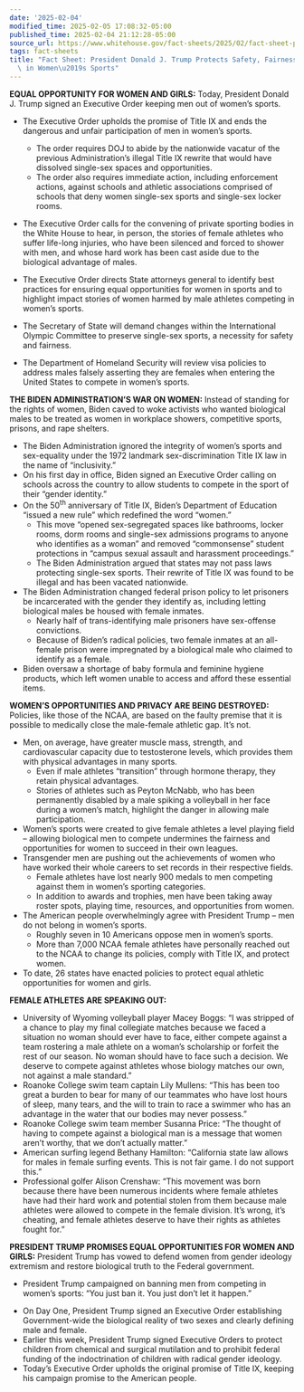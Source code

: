 ```yaml
---
date: '2025-02-04'
modified_time: 2025-02-05 17:08:32-05:00
published_time: 2025-02-04 21:12:28-05:00
source_url: https://www.whitehouse.gov/fact-sheets/2025/02/fact-sheet-president-donald-j-trump-withdraws-from-anti-american-un-organizations/
tags: fact-sheets
title: "Fact Sheet: President Donald J. Trump Protects Safety, Fairness, and Dignity\
  \ in Women\u2019s Sports"
---
```

 
**EQUAL OPPORTUNITY FOR WOMEN AND GIRLS:** Today, President Donald J.
Trump signed an Executive Order keeping men out of women’s sports.

-   The Executive Order upholds the promise of Title IX and ends the
    dangerous and unfair participation of men in women’s sports.
    -   The order requires DOJ to abide by the nationwide vacatur of the
        previous Administration’s illegal Title IX rewrite that would
        have dissolved single-sex spaces and opportunities.

    <!-- -->

    -   The order also requires immediate action, including enforcement
        actions, against schools and athletic associations comprised of
        schools that deny women single-sex sports and single-sex locker
        rooms.
-   The Executive Order calls for the convening of private sporting
    bodies in the White House to hear, in person, the stories of female
    athletes who suffer life-long injuries, who have been silenced and
    forced to shower with men, and whose hard work has been cast aside
    due to the biological advantage of males.
-   The Executive Order directs State attorneys general to identify best
    practices for ensuring equal opportunities for women in sports and
    to highlight impact stories of women harmed by male athletes
    competing in women’s sports.
-   The Secretary of State will demand changes within the International
    Olympic Committee to preserve single-sex sports, a necessity for
    safety and fairness.
-   The Department of Homeland Security will review visa policies to
    address males falsely asserting they are females when entering the
    United States to compete in women’s sports.

**THE BIDEN ADMINISTRATION’S WAR ON WOMEN:** Instead of standing for the
rights of women, Biden caved to woke activists who wanted biological
males to be treated as women in workplace showers, competitive sports,
prisons, and rape shelters.

-   The Biden Administration ignored the integrity of women’s sports and
    sex-equality under the 1972 landmark sex-discrimination Title IX law
    in the name of “inclusivity.”
-   On his first day in office, Biden signed an Executive Order calling
    on schools across the country to allow students to compete in the
    sport of their “gender identity.”
-   On the 50<sup>th</sup> anniversary of Title IX, Biden’s Department
    of Education “issued a new rule” which redefined the word “women.”
    -   This move “opened sex-segregated spaces like bathrooms, locker
        rooms, dorm rooms and single-sex admissions programs to anyone
        who identifies as a woman” and removed “commonsense” student
        protections in “campus sexual assault and harassment
        proceedings.”
    -   The Biden Administration argued that states may not pass laws
        protecting single-sex sports. Their rewrite of Title IX was
        found to be illegal and has been vacated nationwide.
-   The Biden Administration changed federal prison policy to let
    prisoners be incarcerated with the gender they identify
    as, including letting biological males be housed with female
    inmates.
    -   Nearly half of trans-identifying male prisoners have sex-offense
        convictions.
    -   Because of Biden’s radical policies, two female inmates at an
        all-female prison were impregnated by a biological male who
        claimed to identify as a female.
-   Biden oversaw a shortage of baby formula and feminine hygiene
    products, which left women unable to access and afford these
    essential items.

**WOMEN’S OPPORTUNITIES AND PRIVACY ARE BEING DESTROYED:** Policies,
like those of the NCAA, are based on the faulty premise that it is
possible to medically close the male-female athletic gap. It’s not.

-   Men, on average, have greater muscle mass, strength, and
    cardiovascular capacity due to testosterone levels, which provides
    them with physical advantages in many sports.
    -   Even if male athletes “transition” through hormone therapy, they
        retain physical advantages.
    -   Stories of athletes such as Peyton McNabb, who has been
        permanently disabled by a male spiking a volleyball in her face
        during a women’s match, highlight the danger in allowing male
        participation.
-   Women’s sports were created to give female athletes a level playing
    field – allowing biological men to compete undermines the fairness
    and opportunities for women to succeed in their own leagues.
-   Transgender men are pushing out the achievements of women who have
    worked their whole careers to set records in their respective
    fields.
    -   Female athletes have lost nearly 900 medals to men competing
        against them in women’s sporting categories.
    -   In addition to awards and trophies, men have been taking away
        roster spots, playing time, resources, and opportunities from
        women.
-   The American people overwhelmingly agree with President Trump – men
    do not belong in women’s sports.
    -   Roughly seven in 10 Americans oppose men in women’s sports.
    -   More than 7,000 NCAA female athletes have personally reached out
        to the NCAA to change its policies, comply with Title IX, and
        protect women.
-   To date, 26 states have enacted policies to protect equal athletic
    opportunities for women and girls.

**FEMALE ATHLETES ARE SPEAKING OUT:**

-   University of Wyoming volleyball player Macey Boggs: “I was stripped
    of a chance to play my final collegiate matches because we faced a
    situation no woman should ever have to face, either compete against
    a team rostering a male athlete on a woman’s scholarship or forfeit
    the rest of our season. No woman should have to face such a
    decision. We deserve to compete against athletes whose biology
    matches our own, not against a male standard.”
-   Roanoke College swim team captain Lily Mullens: “This has been too
    great a burden to bear for many of our teammates who have lost hours
    of sleep, many tears, and the will to train to race a swimmer who
    has an advantage in the water that our bodies may never possess.”
-   Roanoke College swim team member Susanna Price: “The thought of
    having to compete against a biological man is a message that women
    aren’t worthy, that we don’t actually matter.”
-   American surfing legend Bethany Hamilton: “California state law
    allows for males in female surfing events. This is not fair game. I
    do not support this.”
-   Professional golfer Alison Crenshaw: “This movement was born because
    there have been numerous incidents where female athletes have had
    their hard work and potential stolen from them because male athletes
    were allowed to compete in the female division. It’s wrong, it’s
    cheating, and female athletes deserve to have their rights as
    athletes fought for.”

**PRESIDENT TRUMP PROMISES EQUAL OPPORTUNITIES FOR WOMEN AND GIRLS:**
President Trump has vowed to defend women from gender ideology extremism
and restore biological truth to the Federal government.

-   President Trump campaigned on banning men from competing in women’s
    sports: “You just ban it. You just don’t let it happen.”

<!-- -->

-   On Day One, President Trump signed an Executive Order establishing
    Government-wide the biological reality of two sexes and clearly
    defining male and female.
-   Earlier this week, President Trump signed Executive Orders to
    protect children from chemical and surgical mutilation and to
    prohibit federal funding of the indoctrination of children with
    radical gender ideology.
-   Today’s Executive Order upholds the original promise of Title IX,
    keeping his campaign promise to the American people.
